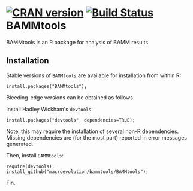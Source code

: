 [![CRAN version](http://www.r-pkg.org/badges/version/rangeBuilder)](http://cran.rstudio.com/web/packages/BAMMtools/index.html)
[![Build Status](https://travis-ci.org/macroevolution/bammtools.svg?branch=master)](https://travis-ci.org/macroevolution/bammtools)
BAMMtools
=========

BAMMtools is an R package for analysis of BAMM results

Installation
---------------
Stable versions of ```BAMMtools``` are available for installation from within R:

	install.packages("BAMMtools");

Bleeding-edge versions can be obtained as follows.

Install Hadley Wickham's ```devtools```:

	install.packages("devtools", dependencies=TRUE);

Note: this may require the installation of several non-R dependencies. Missing dependencies are (for the most part) reported in error messages generated.


Then, install ```BAMMtools```:

	require(devtools);
	install_github("macroevolution/bammtools/BAMMtools");

Fin.
